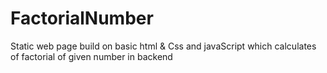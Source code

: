 # FactorialNumber
Static web page build on basic html &amp; Css and javaScript which calculates of factorial of given number in backend
